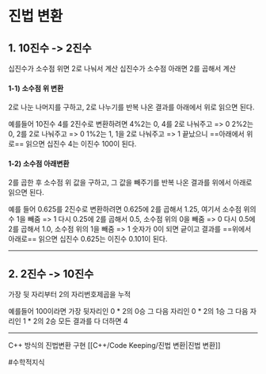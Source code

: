 # 진법 변환

## 1. 10진수 -> 2진수
십진수가 소수점 위면 2로 나눠서 계산
십진수가 소수점 아래면 2를 곱해서 계산

#### 1-1) 소수점 위 변환
2로 나눈 나머지를 구하고, 2로 나누기를 반복
나온 결과를 아래에서 위로 읽으면 된다.

예를들어 10진수 4를 2진수로 변환하려면
4%2는 0, 4를 2로 나눠주고 => 0
2%2는 0, 2를 2로 나눠주고 => 0
1%2는 1, 1을 2로 나눠주고 => 1
끝났으니 ==아래에서 위로== 읽으면 십진수 4는 이진수 100이 된다.

#### 1-2) 소수점 아래변환
2를 곱한 후 소수점 위 값을 구하고, 그 값을 빼주기를 반복
나온 결과를 위에서 아래로 읽으면 된다.

예를 들어 0.625를 2진수로 변환하려면
0.625에 2를 곱해서 1.25, 여기서 소수점 위의 수 1을 빼줌 => 1
다시 0.25에 2를 곱해서 0.5, 소수점 위의 0을 빼줌 => 0
다시 0.5에 2를 곱해서 1.0, 소수점 위의 1을 빼줌 => 1
숫자가 0이 되면 긑이고 결과를 ==위에서 아래로== 읽으면 십진수 0.625는 이진수 0.101이 된다.

___
## 2. 2진수 -> 10진수
가장 뒷 자리부터 2의 자리번호제곱을 누적

예를들어 100이라면 
가장 뒷자리인 0 * 2의 0승
그 다음 자리인 0 * 2의 1승
그 다음 자리인 1 * 2의 2승
모든 결과를 다 더하면 4

___

C++ 방식의 진법변환 구현 [[C++/Code Keeping/진법 변환|진법 변환]]

#수학적지식